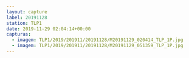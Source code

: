 ```yaml
---
layout: capture
label: 20191128
station: TLP1
date: 2019-11-29 02:04:14+00:00
capturas:
  - imagem: TLP1/2019/201911/20191128/M20191129_020414_TLP_1P.jpg
  - imagem: TLP1/2019/201911/20191128/M20191129_051359_TLP_1P.jpg
---
```

